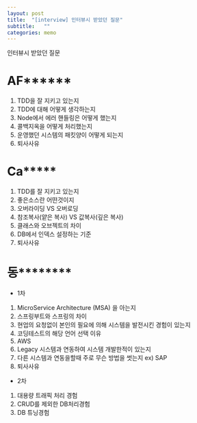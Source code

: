 ```yaml
---
layout: post
title:  "[interview] 인터뷰시 받았던 질문"
subtitle:   ""
categories: memo
--- 
```

 

인터뷰시 받았던 질문 
 





# AF****** 
1. TDD을 잘 지키고 있는지
2. TDD에 대해 어떻게 생각하는지
3. Node에서 에러 핸들링은 어떻게 했는지
4. 콜백지옥을 어떻게 처리했는지
5. 운영했던 시스템의 패킷양이 어떻게 되는지
6. 퇴사사유

# Ca*****

1. TDD를 잘 지키고 있는지
2. 좋은소스란 어떤것이지
3. 오버라이딩 VS 오버로딩
4. 참조복사(얕은 복사) VS 값복사(깊은 복사) 
5. 클래스와 오브젝트의 차이
6. DB에서 인덱스 설정하는 기준
7. 퇴사사유

# 동********
- 1차
1. MicroService Architecture (MSA) 을 아는지
2. 스프링부트와 스프링의 차이
3. 현업의 요청없이 본인의 필요에 의해 시스템을 발전시킨 경험이 있는지
4. 코딩테스트의 해당 언어 선택 이유
5. AWS
6. Legacy 시스템과 연동하여 시스템 개발한적이 있는지
7. 다른 시스템과 연동을할때 주로 무슨 방법을 썻는지 ex) SAP
8. 퇴사사유

- 2차
1. 대용량 트래픽 처리 경험
2. CRUD를 제외한 DB처리경험
3. DB 튜닝경험
